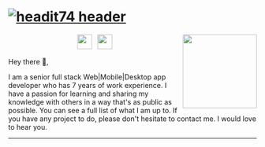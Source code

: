 # [![headit74 header](https://raw.githubusercontent.com/headit74/headit74/main/icon/gh-bannner-light.png)](https://waylonwalker.com)

<p>
  <a href="https://waylonwalker.com/latest-story.png"><img width="150" align='right' src="https://waylonwalker.com/latest-story.png"></a>
</p>

<p align='center'>
<a href="https://twitter.com/xingjin319"><img height="30" src="https://github.com/WaylonWalker/WaylonWalker/blob/main/icon/twitter.png?raw=true"></a>&nbsp;&nbsp;
<a href="https://www.linkedin.com/in/waylonwalker/"><img height="30" src="https://github.com/WaylonWalker/WaylonWalker/blob/main/icon/linkedin.png?raw=true"></a>
</p>

Hey there 👋,

I am a senior full stack Web|Mobile|Desktop app developer who has 7 years of work experience. I have a passion for learning and sharing my knowledge with others in a way that's as public as possible.  You can see a full list of what I am up to.  If you have any project to do, please don't hesitate to contact me. I would love to hear you.

---

